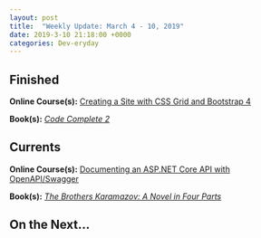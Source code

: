```yaml
---
layout: post
title:  "Weekly Update: March 4 - 10, 2019"
date: 2019-3-10 21:18:00 +0000
categories: Dev-eryday
---
```




## Finished

**Online Course(s):** [Creating a Site with CSS Grid and Bootstrap 4][cssb]

**Book(s):** *[Code Complete 2][cc]*

## Currents

**Online Course(s):** [Documenting an ASP.NET Core API with OpenAPI/Swagger][doc]

**Book(s):** *[The Brothers Karamazov: A Novel in Four Parts][brk]*

## On the Next...




[cc]: https://www.amazon.com/Code-Complete-Developer-Best-Practices-ebook/dp/B00JDMPOSY/
[brk]: https://www.amazon.com/Brothers-Karamazov-Novel-Parts-Epilogue-ebook/dp/B004ZM10OE/
[css]: https://www.udemy.com/css-the-complete-guide-incl-flexbox-grid-sass/learn/v4/overview
[mw]: https://www.amazon.com/Market-Wizards-Interviews-Top-Traders-ebook/dp/B006X50OPW/
[gql]: https://app.pluralsight.com/library/courses/building-graphql-apis-aspdotnet-core/table-of-contents
[gq]: https://graphql.org/
[ap]: https://www.apollographql.com/
[next]: https://nextjs.org/
[gat]: https://www.gatsbyjs.org/
[core]: https://app.pluralsight.com/library/courses/understanding-aspdotnet-core-2x/table-of-contents
[po]: https://www.amazon.com/dp/B005TKC2CA
[th]: https://docs.microsoft.com/en-us/aspnet/core/mvc/views/tag-helpers/intro?view=aspnetcore-2.2
[vc]: https://docs.microsoft.com/en-us/aspnet/core/mvc/views/view-components?view=aspnetcore-2.2
[rp]: https://docs.microsoft.com/en-us/aspnet/core/razor-pages/index?view=aspnetcore-2.2&tabs=visual-studio
[fsa]: https://app.pluralsight.com/library/courses/react-express-full-stack-app-building/table-of-contents
[cssb]: https://app.pluralsight.com/library/courses/css-grid-bootstrap-4-creating-site/table-of-contents
[twe]: https://www.amazon.com/Twenty-Thousand-Leagues-under-Sea-ebook/dp/B002RKSZJO/
[saga]: https://github.com/redux-saga/redux-saga
[thun]: https://github.com/reduxjs/redux-thunk
[doc]: https://app.pluralsight.com/library/courses/aspdotnet-core-api-openapi-swagger/table-of-contents
[pop]: https://www.amazon.com/Programming-Purpose-Essays-Software-Design/dp/0137213743/